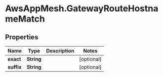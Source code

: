 # AwsAppMesh.GatewayRouteHostnameMatch

## Properties

Name | Type | Description | Notes
------------ | ------------- | ------------- | -------------
**exact** | **String** |  | [optional] 
**suffix** | **String** |  | [optional] 


